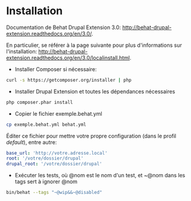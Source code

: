 Installation
=============

Documentation de Behat Drupal Extension 3.0: http://behat-drupal-extension.readthedocs.org/en/3.0/.

En particulier, se référer à la page suivante pour plus d'informations sur l'installation: http://behat-drupal-extension.readthedocs.org/en/3.0/localinstall.html.


* Installer Composer si nécessaire:

```bash
curl -s https://getcomposer.org/installer | php
```

* Installer Drupal Extension et toutes les dépendances nécessaires

```bash
php composer.phar install
```
    
* Copier le fichier exemple.behat.yml

```bash
cp exemple.behat.yml behat.yml
```  

Éditer ce fichier pour mettre votre propre configuration (dans le profil *default*), entre autre:

```yml
base_url: 'http://votre.adresse.local'
root: '/votre/dossier/drupal'
drupal_root: '/votre/dossier/drupal'
```

* Exécuter les tests, où @nom est le nom d'un test, et ~@nom dans les tags sert à ignorer @nom

```bash    
bin/behat --tags "~@wip&&~@disabled"
```